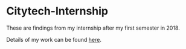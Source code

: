 # Citytech-Internship
These are findings from my internship after my first semester in 2018.
  
Details of my work can be found [here](citytech.pdf).
